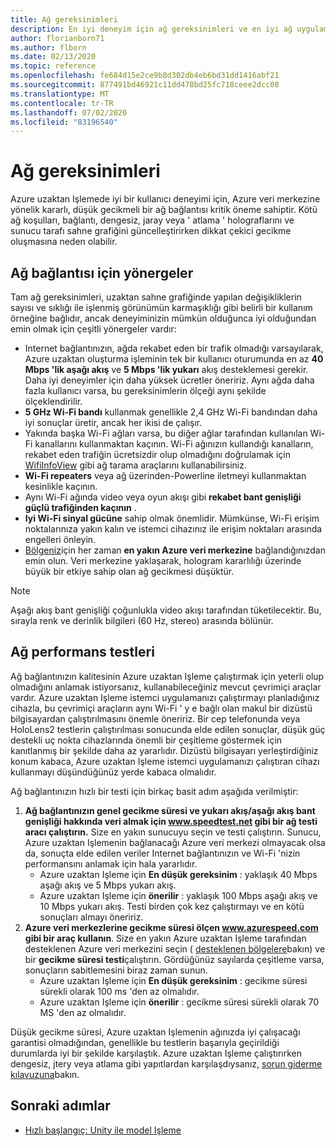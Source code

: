 ```yaml
---
title: Ağ gereksinimleri
description: En iyi deneyim için ağ gereksinimleri ve en iyi ağ uygulamaları
author: florianborn71
ms.author: flborn
ms.date: 02/13/2020
ms.topic: reference
ms.openlocfilehash: fe684d15e2ce9b8d302db4eb6bd31dd1416abf21
ms.sourcegitcommit: 877491bd46921c11dd478bd25fc718ceee2dcc08
ms.translationtype: MT
ms.contentlocale: tr-TR
ms.lasthandoff: 07/02/2020
ms.locfileid: "83196540"
---
```

# <a name="network-requirements"></a>Ağ gereksinimleri

Azure uzaktan Işlemede iyi bir kullanıcı deneyimi için, Azure veri merkezine yönelik kararlı, düşük gecikmeli bir ağ bağlantısı kritik öneme sahiptir. Kötü ağ koşulları, bağlantı, dengesiz, jaray veya ' atlama ' holograflarını ve sunucu tarafı sahne grafiğini güncelleştirirken dikkat çekici gecikme oluşmasına neden olabilir.

## <a name="guidelines-for-network-connectivity"></a>Ağ bağlantısı için yönergeler

Tam ağ gereksinimleri, uzaktan sahne grafiğinde yapılan değişikliklerin sayısı ve sıklığı ile işlenmiş görünümün karmaşıklığı gibi belirli bir kullanım örneğine bağlıdır, ancak deneyiminizin mümkün olduğunca iyi olduğundan emin olmak için çeşitli yönergeler vardır:

* Internet bağlantınızın, ağda rekabet eden bir trafik olmadığı varsayılarak, Azure uzaktan oluşturma işleminin tek bir kullanıcı oturumunda en az **40 Mbps 'lik aşağı akış** ve **5 Mbps 'lik yukarı** akış desteklemesi gerekir. Daha iyi deneyimler için daha yüksek ücretler öneririz. Aynı ağda daha fazla kullanıcı varsa, bu gereksinimlerin ölçeği aynı şekilde ölçeklendirilir.
* **5 GHz Wi-Fi bandı** kullanmak genellikle 2,4 GHz Wi-Fi bandından daha iyi sonuçlar üretir, ancak her ikisi de çalışır.
* Yakında başka Wi-Fi ağları varsa, bu diğer ağlar tarafından kullanılan Wi-Fi kanallarını kullanmaktan kaçının. Wi-Fi ağınızın kullandığı kanalların, rekabet eden trafiğin ücretsizdir olup olmadığını doğrulamak için [WifiInfoView](https://www.nirsoft.net/utils/wifi_information_view.html) gibi ağ tarama araçlarını kullanabilirsiniz.
* **Wi-Fi repeaters** veya ağ üzerinden-Powerline iletmeyi kullanmaktan kesinlikle kaçının.
* Aynı Wi-Fi ağında video veya oyun akışı gibi **rekabet bant genişliği güçlü trafiğinden kaçının** .
* **Iyi Wi-Fi sinyal gücüne** sahip olmak önemlidir. Mümkünse, Wi-Fi erişim noktalarınıza yakın kalın ve istemci cihazınız ile erişim noktaları arasında engelleri önleyin.
* [Bölgeniz](regions.md)için her zaman **en yakın Azure veri merkezine** bağlandığınızdan emin olun. Veri merkezine yaklaşarak, hologram kararlılığı üzerinde büyük bir etkiye sahip olan ağ gecikmesi düşüktür.

> [!NOTE]
> Aşağı akış bant genişliği çoğunlukla video akışı tarafından tüketilecektir. Bu, sırayla renk ve derinlik bilgileri (60 Hz, stereo) arasında bölünür.

## <a name="network-performance-tests"></a>Ağ performans testleri

Ağ bağlantınızın kalitesinin Azure uzaktan Işleme çalıştırmak için yeterli olup olmadığını anlamak istiyorsanız, kullanabileceğiniz mevcut çevrimiçi araçlar vardır. Azure uzaktan Işleme istemci uygulamanızı çalıştırmayı planladığınız cihazla, bu çevrimiçi araçların aynı Wi-Fi ' y e bağlı olan makul bir dizüstü bilgisayardan çalıştırılmasını önemle öneririz. Bir cep telefonunda veya HoloLens2 testlerin çalıştırılması sonucunda elde edilen sonuçlar, düşük güç destekli uç nokta cihazlarında önemli bir çeşitleme göstermek için kanıtlanmış bir şekilde daha az yararlıdır. Dizüstü bilgisayarı yerleştirdiğiniz konum kabaca, Azure uzaktan Işleme istemci uygulamanızı çalıştıran cihazı kullanmayı düşündüğünüz yerde kabaca olmalıdır.

Ağ bağlantınızın hızlı bir testi için birkaç basit adım aşağıda verilmiştir:

1. **Ağ bağlantınızın genel gecikme süresi ve yukarı akış/aşağı akış bant genişliği hakkında veri almak için www.speedtest.net gibi bir ağ testi aracı çalıştırın.**
Size en yakın sunucuyu seçin ve testi çalıştırın. Sunucu, Azure uzaktan Işlemenin bağlanacağı Azure veri merkezi olmayacak olsa da, sonuçta elde edilen veriler Internet bağlantınızın ve Wi-Fi 'nizin performansını anlamak için hala yararlıdır.
   * Azure uzaktan Işleme için **En düşük gereksinim** : yaklaşık 40 Mbps aşağı akış ve 5 Mbps yukarı akış.
   * Azure uzaktan Işleme için **önerilir** : yaklaşık 100 Mbps aşağı akış ve 10 Mbps yukarı akış.
Testi birden çok kez çalıştırmayı ve en kötü sonuçları almayı öneririz.
1. **Azure veri merkezlerine gecikme süresi ölçen www.azurespeed.com gibi bir araç kullanın**. Size en yakın Azure uzaktan Işleme tarafından desteklenen Azure veri merkezini seçin ( [desteklenen bölgelere](regions.md)bakın) ve bir **gecikme süresi testi**çalıştırın. Gördüğünüz sayılarda çeşitleme varsa, sonuçların sabitlemesini biraz zaman sunun.
   * Azure uzaktan Işleme için **En düşük gereksinim** : gecikme süresi sürekli olarak 100 ms 'den az olmalıdır.
   * Azure uzaktan Işleme için **önerilir** : gecikme süresi sürekli olarak 70 MS 'den az olmalıdır.

Düşük gecikme süresi, Azure uzaktan Işlemenin ağınızda iyi çalışacağı garantisi olmadığından, genellikle bu testlerin başarıyla geçirildiği durumlarda iyi bir şekilde karşılaştık.
Azure uzaktan Işleme çalıştırırken dengesiz, jtery veya atlama gibi yapıtlardan karşılaşdıysanız, [sorun giderme kılavuzuna](../resources/troubleshoot.md)bakın.

## <a name="next-steps"></a>Sonraki adımlar

* [Hızlı başlangıç: Unity ile model Işleme](../quickstarts/render-model.md)
